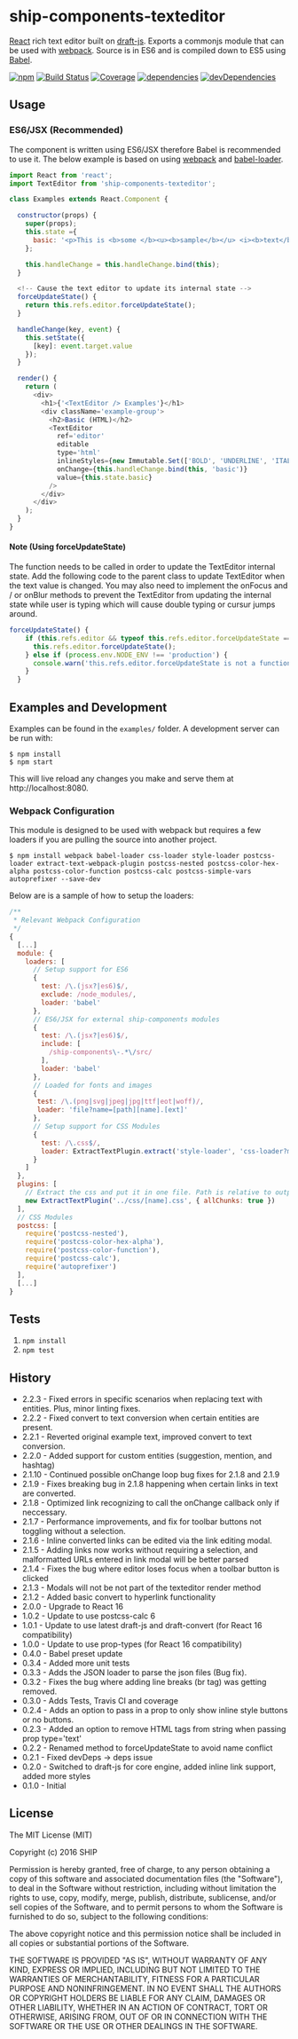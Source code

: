 # ship-components-texteditor
[React](http://facebook.github.io/react/) rich text editor built on [draft-js](https://facebook.github.io/draft-js/). Exports a commonjs module that can be used with [webpack](http://webpack.github.io/). Source is in ES6 and is compiled down to ES5 using [Babel](https://babeljs.io/).

[![npm](https://img.shields.io/npm/v/ship-components-texteditor.svg?maxAge=2592000)](https://www.npmjs.com/package/ship-components-texteditor)
[![Build Status](http://img.shields.io/travis/ship-components/ship-components-texteditor/master.svg?style=flat)](https://travis-ci.org/ship-components/ship-components-texteditor)
[![Coverage](http://img.shields.io/coveralls/ship-components/ship-components-texteditor.svg?style=flat)](https://coveralls.io/github/ship-components/ship-components-texteditor?branch=master)
[![dependencies](https://img.shields.io/david/ship-components/ship-components-texteditor.svg?style=flat)](https://david-dm.org/ship-components/ship-components-texteditor)
[![devDependencies](https://img.shields.io/david/dev/ship-components/ship-components-texteditor.svg?style=flat)](https://david-dm.org/ship-components/ship-components-texteditor?type=dev)

## Usage

### ES6/JSX (Recommended)
The component is written using ES6/JSX therefore Babel is recommended to use it. The below example is based on using [webpack](http://webpack.github.io/) and [babel-loader](https://github.com/babel/babel-loader).
```js
import React from 'react';
import TextEditor from 'ship-components-texteditor';

class Examples extends React.Component {

  constructor(props) {
    super(props);
    this.state ={
      basic: '<p>This is <b>some </b><u><b>sample</b></u> <i><b>text</b></i></p>'
    };

    this.handleChange = this.handleChange.bind(this);
  }

  <!-- Cause the text editor to update its internal state -->
  forceUpdateState() {
    return this.refs.editor.forceUpdateState();
  }

  handleChange(key, event) {
    this.setState({
      [key]: event.target.value
    });
  }

  render() {
    return (
      <div>
        <h1>{'<TextEditor /> Examples'}</h1>
        <div className='example-group'>
          <h2>Basic (HTML)</h2>
          <TextEditor
            ref='editor'
            editable
            type='html'
            inlineStyles={new Immutable.Set(['BOLD', 'UNDERLINE', 'ITALIC'])}
            onChange={this.handleChange.bind(this, 'basic')}
            value={this.state.basic}
          />
        </div>
      </div>
    );
  }
}

```

#### Note (Using forceUpdateState)
The function needs to be called in order to update the TextEditor internal state. Add the following code to the parent class to update TextEditor when the text value is changed. You may also need to implement the onFocus and / or onBlur methods to prevent the TextEditor from updating the internal state while user is typing which will cause double typing or cursur jumps around.
```js
forceUpdateState() {
    if (this.refs.editor && typeof this.refs.editor.forceUpdateState === 'function') {
      this.refs.editor.forceUpdateState();
    } else if (process.env.NODE_ENV !== 'production') {
      console.warn('this.refs.editor.forceUpdateState is not a function');
    }
  }

  ```

## Examples and Development
Examples can be found in the `examples/` folder. A development server can be run with:

```shell
$ npm install
$ npm start
```

This will live reload any changes you make and serve them at http://localhost:8080.

### Webpack Configuration
This module is designed to be used with webpack but requires a few loaders if you are pulling the source into another project.

```shell
$ npm install webpack babel-loader css-loader style-loader postcss-loader extract-text-webpack-plugin postcss-nested postcss-color-hex-alpha postcss-color-function postcss-calc postcss-simple-vars autoprefixer --save-dev
```

Below are is a sample of how to setup the loaders:

```js
/**
 * Relevant Webpack Configuration
 */
{
  [...]
  module: {
    loaders: [
      // Setup support for ES6
      {
        test: /\.(jsx?|es6)$/,
        exclude: /node_modules/,
        loader: 'babel'
      },
      // ES6/JSX for external ship-components modules
      {
        test: /\.(jsx?|es6)$/,
        include: [
          /ship-components\-.*\/src/
        ],
        loader: 'babel'
      },
      // Loaded for fonts and images
      {
       test: /\.(png|svg|jpeg|jpg|ttf|eot|woff)/,
       loader: 'file?name=[path][name].[ext]'
      },
      // Setup support for CSS Modules
      {
        test: /\.css$/,
        loader: ExtractTextPlugin.extract('style-loader', 'css-loader?modules&importLoaders=1&localIdentName=[name]__[local]___[hash:base64:5]!postcss-loader')
      }
    ]
  },
  plugins: [
    // Extract the css and put it in one file. Path is relative to output path
    new ExtractTextPlugin('../css/[name].css', { allChunks: true })
  ],
  // CSS Modules
  postcss: [
    require('postcss-nested'),
    require('postcss-color-hex-alpha'),
    require('postcss-color-function'),
    require('postcss-calc'),
    require('autoprefixer')
  ],
  [...]
}
```

## Tests
1. `npm install`
2. `npm test`

## History
* 2.2.3 - Fixed errors in specific scenarios when replacing text with entities. Plus, minor linting fixes.
* 2.2.2 - Fixed convert to text conversion when certain entities are present.
* 2.2.1 - Reverted original example text, improved convert to text conversion.
* 2.2.0 - Added support for custom entities (suggestion, mention, and hashtag)
* 2.1.10 - Continued possible onChange loop bug fixes for 2.1.8 and 2.1.9
* 2.1.9 - Fixes breaking bug in 2.1.8 happening when certain links in text are converted.
* 2.1.8 - Optimized link recognizing to call the onChange callback only if neccessary.
* 2.1.7 - Performance improvements, and fix for toolbar buttons not toggling without a selection.
* 2.1.6 - Inline converted links can be edited via the link editing modal.
* 2.1.5 - Adding links now works without requiring a selection, and malformatted URLs entered in link modal will be better parsed
* 2.1.4 - Fixes the bug where editor loses focus when a toolbar button is clicked
* 2.1.3 - Modals will not be not part of the texteditor render method
* 2.1.2 - Added basic convert to hyperlink functionality
* 2.0.0 - Upgrade to React 16
* 1.0.2 - Update to use postcss-calc 6
* 1.0.1 - Update to use latest draft-js and draft-convert (for React 16 compatibility)
* 1.0.0 - Update to use prop-types (for React 16 compatibility)
* 0.4.0 - Babel preset update
* 0.3.4 - Added more unit tests
* 0.3.3 - Adds the JSON loader to parse the json files (Bug fix).
* 0.3.2 - Fixes the bug where adding line breaks (br tag) was getting removed.
* 0.3.0 - Adds Tests, Travis CI and coverage
* 0.2.4 - Adds an option to pass in a prop to only show inline style buttons or no buttons.
* 0.2.3 - Added an option to remove HTML tags from string when passing prop type='text'
* 0.2.2 - Renamed method to forceUpdateState to avoid name conflict
* 0.2.1 - Fixed devDeps -> deps issue
* 0.2.0 - Switched to draft-js for core engine, added inline link support, added more styles
* 0.1.0 - Initial

## License
The MIT License (MIT)

Copyright (c) 2016 SHIP

Permission is hereby granted, free of charge, to any person obtaining a copy
of this software and associated documentation files (the "Software"), to deal
in the Software without restriction, including without limitation the rights
to use, copy, modify, merge, publish, distribute, sublicense, and/or sell
copies of the Software, and to permit persons to whom the Software is
furnished to do so, subject to the following conditions:

The above copyright notice and this permission notice shall be included in all
copies or substantial portions of the Software.

THE SOFTWARE IS PROVIDED "AS IS", WITHOUT WARRANTY OF ANY KIND, EXPRESS OR
IMPLIED, INCLUDING BUT NOT LIMITED TO THE WARRANTIES OF MERCHANTABILITY,
FITNESS FOR A PARTICULAR PURPOSE AND NONINFRINGEMENT. IN NO EVENT SHALL THE
AUTHORS OR COPYRIGHT HOLDERS BE LIABLE FOR ANY CLAIM, DAMAGES OR OTHER
LIABILITY, WHETHER IN AN ACTION OF CONTRACT, TORT OR OTHERWISE, ARISING FROM,
OUT OF OR IN CONNECTION WITH THE SOFTWARE OR THE USE OR OTHER DEALINGS IN THE
SOFTWARE.
